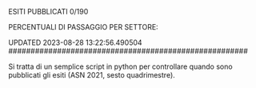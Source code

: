 ESITI PUBBLICATI 0/190 

PERCENTUALI DI PASSAGGIO PER SETTORE:

UPDATED 2023-08-28 13:22:56.490504
###################################################### 

Si tratta di un semplice script in python per controllare quando sono pubblicati gli esiti (ASN 2021, sesto quadrimestre).

